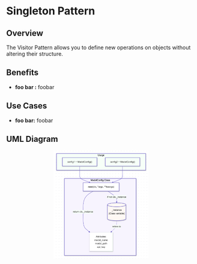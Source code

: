 # Singleton Pattern

## Overview

The Visitor Pattern allows you to define new operations on objects without altering their structure.

## Benefits

- **foo bar :** foobar

## Use Cases

- **foo bar:** foobar

## UML Diagram

<div style="text-align: center;">
  <img src="./../../../img/01_singleton.png" alt="Singleton Pattern" style="width: 50%; height: auto;">
</div>
